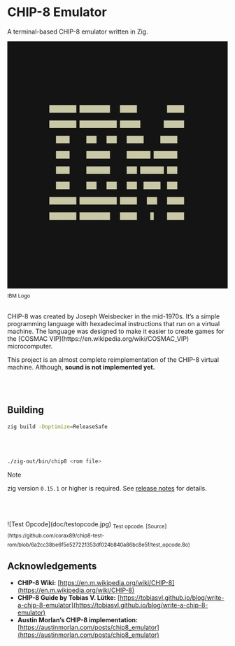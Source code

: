 # CHIP-8 Emulator

A terminal-based CHIP-8 emulator written in Zig.

![IBM Logo](doc/ibmlogo.jpg)
<sub>IBM Logo</sub>

<br/>
CHIP-8 was created by Joseph Weisbecker in the mid-1970s. It’s a simple programming language with hexadecimal instructions that run on a virtual machine. The language was designed to make it easier to create games for the [COSMAC VIP](https://en.wikipedia.org/wiki/COSMAC_VIP) microcomputer.

This project is an almost complete reimplementation of the CHIP-8 virtual machine. Although, **sound is not implemented yet.**

<br/>
<br/>

## Building

```bash
zig build -Doptimize=ReleaseSafe
```

<br/>
<br/>

```bash
./zig-out/bin/chip8 <rom file>
```

> [!NOTE]
> zig version `0.15.1` or higher is required. See [release notes](https://ziglang.org/download/0.15.1/release-notes.html) for details.

<br/>
<br/>
<br/>
![Test Opcode](doc/testopcode.jpg)
<sub>Test opcode. [Source](https://github.com/corax89/chip8-test-rom/blob/6a2cc38be6f5e527221353df024b840a86bc8e5f/test_opcode.8o)</sub>

<br/>

## Acknowledgements

- **CHIP-8 Wiki:** [https://en.m.wikipedia.org/wiki/CHIP-8](https://en.m.wikipedia.org/wiki/CHIP-8)
- **CHIP-8 Guide by Tobias V. Lütke:** [https://tobiasvl.github.io/blog/write-a-chip-8-emulator](https://tobiasvl.github.io/blog/write-a-chip-8-emulator)
- **Austin Morlan’s CHIP-8 implementation:** [https://austinmorlan.com/posts/chip8_emulator](https://austinmorlan.com/posts/chip8_emulator)
